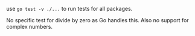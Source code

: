 use `go test -v ./...` to run tests for all packages.

No specific test for divide by zero as Go handles this. Also no support for complex numbers.
